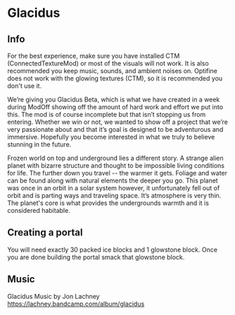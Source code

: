 # Glacidus

## Info
For the best experience, make sure you have installed CTM (ConnectedTextureMod) or most of the visuals will not work. It is also recommended you keep music, sounds, and ambient noises on. Optifine does not work with the glowing textures (CTM), so it is recommended you don't use it.

We’re giving you Glacidus Beta, which is what we have created in a week during ModOff showing off the amount of hard work and effort we put into this. The mod is of course incomplete but that isn’t stopping us from entering. Whether we win or not, we wanted to show off a project that we’re very passionate about and that it’s goal is designed to be adventurous and immersive. Hopefully you become interested in what we truly to believe stunning in the future.

Frozen world on top and underground lies a different story. A strange alien planet with bizarre structure and thought to be impossible living conditions for life. The further down you travel -- the warmer it gets. Foliage and water can be found along with natural elements the deeper you go. This planet was once in an orbit in a solar system however, it unfortunately fell out of orbit and is parting ways and traveling space. It’s atmosphere is very thin. The planet's core is what provides the undergrounds warmth and it is considered habitable.

## Creating a portal
You will need exactly 30 packed ice blocks and 1 glowstone block. Once you are done building the portal smack that glowstone block.

## Music
Glacidus Music by Jon Lachney
https://lachney.bandcamp.com/album/glacidus

